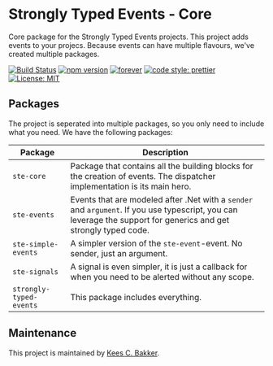 # Strongly Typed Events - Core
Core package for the Strongly Typed Events projects. This
project adds events to your projecs. Because events can have
multiple flavours, we've created multiple packages.

[![Build Status](https://travis-ci.org/KeesCBakker/Strongly-Typed-Events-for-TypeScript.svg?branch=master)](https://travis-ci.org/KeesCBakker/Strongly-Typed-Events-for-TypeScript)
[![npm version](https://badge.fury.io/js/ste-core.svg)](https://badge.fury.io/js/ste-core)
[![forever](https://david-dm.org/KeesCBakker/ste-core.svg)](https://david-dm.org/KeesCBakker/ste-core) [![code style: prettier](https://img.shields.io/badge/code_style-prettier-ff69b4.svg)](https://github.com/prettier/prettier) [![License: MIT](https://img.shields.io/badge/License-MIT-yellow.svg)](https://opensource.org/licenses/MIT)

## Packages
The project is seperated into multiple packages, so you only need
to include what you need. We have the following packages:

|Package|Description|
|-------|-----------|
|`ste-core`|Package that contains all the building blocks for the creation of events. The dispatcher implementation is its main hero.|
|`ste-events`|Events that are modeled after .Net with a `sender` and `argument`. If you use typescript, you can leverage the support for generics and get strongly typed code.|
|`ste-simple-events`|A simpler version of the `ste-event`-event. No sender, just an argument.|
|`ste-signals`|A signal is even simpler, it is just a callback for when you need to be alerted without any scope.|
|`strongly-typed-events`|This package includes everything.|

## Maintenance
This project is maintained by <a href="https://keestalkstech.com/">Kees C. Bakker</a>.